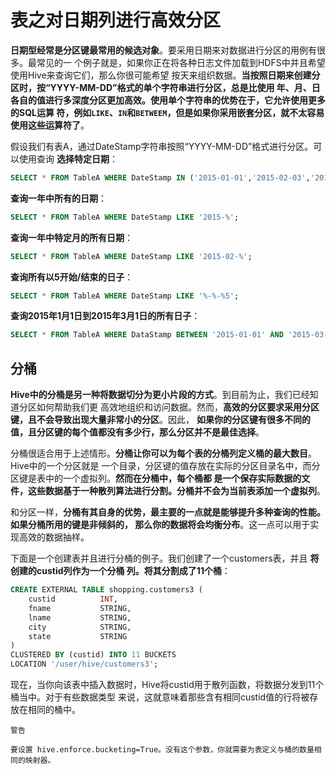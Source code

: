 表之对日期列进行高效分区
===================================================================================
**日期型经常是分区键最常用的候选对象**。要采用日期来对数据进行分区的用例有很多。最常见的一
个例子就是，如果你正在将各种日志文件加载到HDFS中并且希望使用Hive来查询它们，那么你很可能希望
按天来组织数据。**当按照日期来创建分区时，按“YYYY-MM-DD”格式的单个字符串进行分区，总是比使用
年、月、日各自的值进行多深度分区更加高效。使用单个字符串的优势在于，它允许使用更多的SQL运算
符，例如`LIKE`、`IN`和`BETWEEM`，但是如果你采用嵌套分区，就不太容易使用这些运算符了**。

假设我们有表A，通过DateStamp字符串按照“YYYY-MM-DD”格式进行分区。可以使用查询 **选择特定日期**：
```sql
SELECT * FROM TableA WHERE DateStamp IN ('2015-01-01','2015-02-03','2016-01-01');
```
**查询一年中所有的日期**：
```sql
SELECT * FROM TableA WHERE DateStamp LIKE '2015-%';
```
**查询一年中特定月的所有日期**：
```sql
SELECT * FROM TableA WHERE DateStamp LIKE '2015-02-%';
```
**查询所有以5开始/结束的日子**：
```sql
SELECT * FROM TableA WHERE DateStamp LIKE '%-%-%5';
```
**查询2015年1月1日到2015年3月1日的所有日子**：
```sql
SELECT * FROM TableA WHERE DataStamp BETWEEN '2015-01-01' AND '2015-03-01';
```

## 分桶
**Hive中的分桶是另一种将数据切分为更小片段的方式**。到目前为止，我们已经知道分区如何帮助我们更
高效地组织和访问数据。然而，**高效的分区要求采用分区键，且不会导致出现大量非常小的分区**。因此，
**如果你的分区键有很多不同的值，且分区键的每个值都没有多少行，那么分区并不是最佳选择**。

分桶很适合用于上述情形。**分桶让你可以为每个表的分桶列定义桶的最大数目**。Hive中的一个分区就是
一个目录，分区键的值存放在实际的分区目录名中，而分区键是表中的一个虚拟列。**然而在分桶中，每个桶都
是一个保存实际数据的文件，这些数据基于一种散列算法进行分割。分桶并不会为当前表添加一个虚拟列**。

和分区一样，**分桶有其自身的优势，最主要的一点就是能够提升多种查询的性能。如果分桶所用的键是非倾斜的，
那么你的数据将会均衡分布**。这一点可以用于实现高效的数据抽样。

下面是一个创建表并且进行分桶的例子。我们创建了一个customers表，并且 **将创建的custid列作为一个分桶
列。将其分割成了11个桶**：
```sql
CREATE EXTERNAL TABLE shopping.customers3 (
	custid			INT,
	fname 			STRING,
	lname			STRING, 
	city 			STRING,
	state 			STRING 
)
CLUSTERED BY (custid) INTO 11 BUCKETS 
LOCATION '/user/hive/customers3';
```
现在，当你向该表中插入数据时，Hive将custid用于散列函数，将数据分发到11个桶当中。对于有些数据类型
来说，这就意味着那些含有相同custid值的行将被存放在相同的桶中。
```
警告

要设置 hive.enforce.bucketing=True。没有这个参数，你就需要为表定义与桶的数量相同的映射器。
```